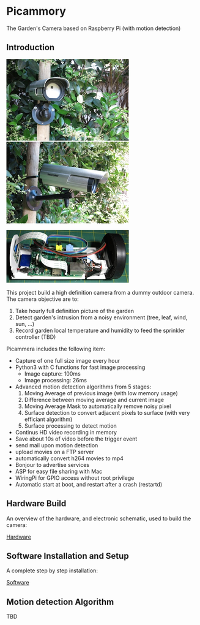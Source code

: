 Picammory
=========

The Garden's Camera based on Raspberry Pi (with motion detection)


## Introduction

![Camera Front](./image/Camera_out_front.jpg)
![Camera Side](./image/Camera_out_side.jpg)

![Camera Inside](./image/Camera_in.jpg)

This project build a high definition camera from a dummy outdoor camera.  
The camera objective are to:

1. Take hourly full definition picture of the garden
2. Detect garden's intrusion from a noisy environment (tree, leaf, wind, sun, ...)
3. Record garden local temperature and humidity to feed the sprinkler controller (TBD)

Picammera includes the following item:

* Capture of one full size image every hour
* Python3 with C functions for fast image processing
	* Image capture: 100ms
	* Image processing: 26ms
* Advanced motion detection algorithms from 5 stages:
	1. Moving Average of previous image (with low memory usage)
	2. Difference between moving average and current image
	3. Moving Average Mask to automatically remove noisy pixel
	4. Surface detection to convert adjacent pixels to surface (with very efficiant algorithm)
	5. Surface processing to detect motion
* Continus HD video recording in memory
* Save about 10s of video before the trigger event
* send mail upon motion detection
* upload movies on a FTP server
* automatically convert h264 movies to mp4
* Bonjour to advertise services
* ASP for easy file sharing with Mac
* WiringPi for GPIO access without root privilege
* Automatic start at boot, and restart after a crash (restartd)


## Hardware Build

An overview of the hardware, and electronic schematic, used to build the camera:

[Hardware](HARDWARE.md)

## Software Installation and Setup

A complete step by step installation:

[Software](SOFTWARE.md)
  
## Motion detection Algorithm

TBD
